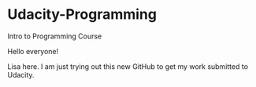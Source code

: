 # Udacity-Programming
Intro to Programming Course

Hello everyone!

Lisa here. I am just trying out this new GitHub to get my work submitted to Udacity.
